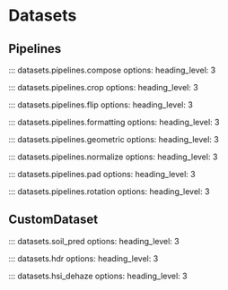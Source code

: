 # Datasets

## Pipelines
::: datasets.pipelines.compose
    options:
        heading_level: 3

::: datasets.pipelines.crop
    options:
        heading_level: 3

::: datasets.pipelines.flip
    options:
        heading_level: 3

::: datasets.pipelines.formatting
    options:
        heading_level: 3

::: datasets.pipelines.geometric
    options:
        heading_level: 3

::: datasets.pipelines.normalize
    options:
        heading_level: 3

::: datasets.pipelines.pad
    options:
        heading_level: 3

::: datasets.pipelines.rotation
    options:
        heading_level: 3



## CustomDataset

::: datasets.soil_pred
    options:
        heading_level: 3

::: datasets.hdr
    options:
        heading_level: 3

::: datasets.hsi_dehaze
    options:
        heading_level: 3



